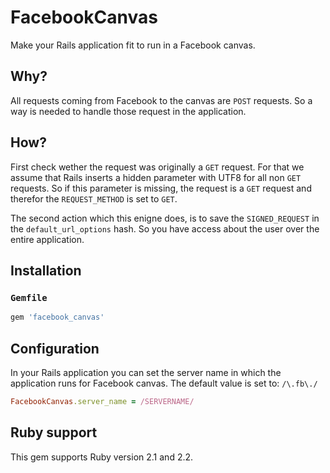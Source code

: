 # FacebookCanvas

Make your Rails application fit to run in a Facebook canvas.

## Why?

All requests coming from Facebook to the canvas are `POST` requests.
So a way is needed to handle those request in the application.

## How?

First check wether the request was originally a `GET` request.
For that we assume that Rails inserts a hidden parameter with UTF8 for all non `GET` requests.
So if this parameter is missing, the request is a `GET` request and therefor the `REQUEST_METHOD` is set to `GET`.

The second action which this enigne does, is to save the `SIGNED_REQUEST` in the `default_url_options` hash.
So you have access about the user over the entire application.

## Installation

### `Gemfile`

```ruby
gem 'facebook_canvas'
```

## Configuration

In your Rails application you can set the server name in which the application runs for Facebook canvas.
The default value is set to: `/\.fb\./`

```ruby
FacebookCanvas.server_name = /SERVERNAME/
```

## Ruby support

This gem supports Ruby version 2.1 and 2.2.
